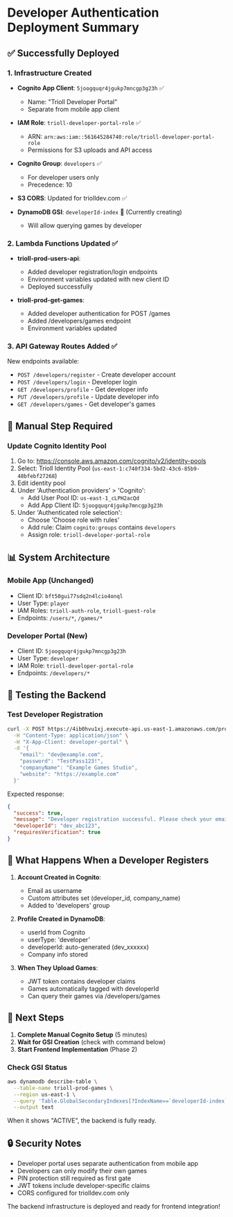 # Developer Authentication Deployment Summary

## ✅ Successfully Deployed

### 1. Infrastructure Created
- **Cognito App Client**: `5joogquqr4jgukp7mncgp3g23h` ✅
  - Name: "Trioll Developer Portal"
  - Separate from mobile app client
  
- **IAM Role**: `trioll-developer-portal-role` ✅
  - ARN: `arn:aws:iam::561645284740:role/trioll-developer-portal-role`
  - Permissions for S3 uploads and API access
  
- **Cognito Group**: `developers` ✅
  - For developer users only
  - Precedence: 10

- **S3 CORS**: Updated for triolldev.com ✅

- **DynamoDB GSI**: `developerId-index` 🔄 (Currently creating)
  - Will allow querying games by developer

### 2. Lambda Functions Updated ✅
- **trioll-prod-users-api**:
  - Added developer registration/login endpoints
  - Environment variables updated with new client ID
  - Deployed successfully

- **trioll-prod-get-games**:
  - Added developer authentication for POST /games
  - Added /developers/games endpoint
  - Environment variables updated

### 3. API Gateway Routes Added ✅
New endpoints available:
- `POST /developers/register` - Create developer account
- `POST /developers/login` - Developer login
- `GET /developers/profile` - Get developer info
- `PUT /developers/profile` - Update developer info
- `GET /developers/games` - Get developer's games

## 🔧 Manual Step Required

### Update Cognito Identity Pool
1. Go to: https://console.aws.amazon.com/cognito/v2/identity-pools
2. Select: Trioll Identity Pool (`us-east-1:c740f334-5bd2-43c6-85b9-48bfebf27268`)
3. Edit identity pool
4. Under 'Authentication providers' > 'Cognito':
   - Add User Pool ID: `us-east-1_cLPH2acQd`
   - Add App Client ID: `5joogquqr4jgukp7mncgp3g23h`
5. Under 'Authenticated role selection':
   - Choose 'Choose role with rules'
   - Add rule: Claim `cognito:groups` contains `developers`
   - Assign role: `trioll-developer-portal-role`

## 📊 System Architecture

### Mobile App (Unchanged)
- Client ID: `bft50gui77sdq2n4lcio4onql`
- User Type: `player`
- IAM Roles: `trioll-auth-role`, `trioll-guest-role`
- Endpoints: `/users/*`, `/games/*`

### Developer Portal (New)
- Client ID: `5joogquqr4jgukp7mncgp3g23h`
- User Type: `developer`
- IAM Role: `trioll-developer-portal-role`
- Endpoints: `/developers/*`

## 🧪 Testing the Backend

### Test Developer Registration
```bash
curl -X POST https://4ib0hvu1xj.execute-api.us-east-1.amazonaws.com/prod/developers/register \
  -H "Content-Type: application/json" \
  -H "X-App-Client: developer-portal" \
  -d '{
    "email": "dev@example.com",
    "password": "TestPass123!",
    "companyName": "Example Games Studio",
    "website": "https://example.com"
  }'
```

Expected response:
```json
{
  "success": true,
  "message": "Developer registration successful. Please check your email for verification code.",
  "developerId": "dev_abc123",
  "requiresVerification": true
}
```

## 📝 What Happens When a Developer Registers

1. **Account Created in Cognito**:
   - Email as username
   - Custom attributes set (developer_id, company_name)
   - Added to 'developers' group

2. **Profile Created in DynamoDB**:
   - userId from Cognito
   - userType: 'developer'
   - developerId: auto-generated (dev_xxxxxx)
   - Company info stored

3. **When They Upload Games**:
   - JWT token contains developer claims
   - Games automatically tagged with developerId
   - Can query their games via /developers/games

## 🚀 Next Steps

1. **Complete Manual Cognito Setup** (5 minutes)
2. **Wait for GSI Creation** (check with command below)
3. **Start Frontend Implementation** (Phase 2)

### Check GSI Status
```bash
aws dynamodb describe-table \
  --table-name trioll-prod-games \
  --region us-east-1 \
  --query 'Table.GlobalSecondaryIndexes[?IndexName==`developerId-index`].IndexStatus' \
  --output text
```

When it shows "ACTIVE", the backend is fully ready.

## 🔒 Security Notes

- Developer portal uses separate authentication from mobile app
- Developers can only modify their own games
- PIN protection still required as first gate
- JWT tokens include developer-specific claims
- CORS configured for triolldev.com only

The backend infrastructure is deployed and ready for frontend integration!